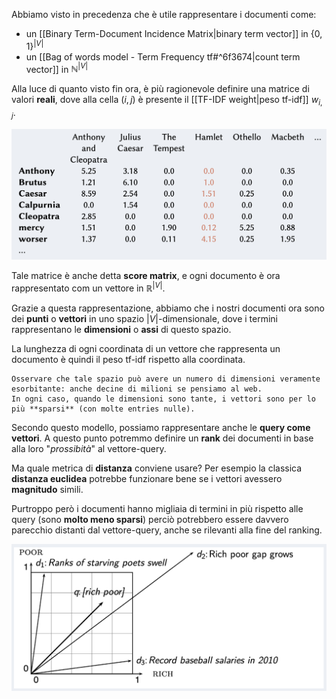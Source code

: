 Abbiamo visto in precedenza che è utile rappresentare i documenti come:
- un [[Binary Term-Document Incidence Matrix|binary term vector]] in $\lbrace 0,1 \rbrace^{\vert V \vert}$
- un [[Bag of words model - Term Frequency tf#^6f3674|count term vector]] in $\mathbb{N}^{\vert V \vert}$

Alla luce di quanto visto fin ora, è più ragionevole definire una matrice di valori **reali**, dove alla cella $(i,j)$ è presente il [[TF-IDF weight|peso tf-idf]] $w_{i,j}$.

![](./img/IR_vector_space_model_1.png)

Tale matrice è anche detta **score matrix**, e ogni documento è ora rappresentato com un vettore in $\mathbb{R}^{\vert V \vert}$.

Grazie a questa rappresentazione, abbiamo che i nostri documenti ora sono dei **punti** o **vettori** in uno spazio $\vert V \vert$-dimensionale, dove i termini rappresentano le **dimensioni** o **assi** di questo spazio.

La lunghezza di ogni coordinata di un vettore che rappresenta un documento è quindi il peso tf-idf rispetto alla coordinata.

```ad-note
Osservare che tale spazio può avere un numero di dimensioni veramente esorbitante: anche decine di milioni se pensiamo al web.
In ogni caso, quando le dimensioni sono tante, i vettori sono per lo più **sparsi** (con molte entries nulle).
```

Secondo questo modello, possiamo rappresentare anche le **query come vettori**.
A questo punto potremmo definire un **rank** dei documenti in base alla loro "*prossibità*" al vettore-query.

Ma quale metrica di **distanza** conviene usare?
Per esempio la classica **distanza euclidea** potrebbe funzionare bene se i vettori avessero **magnitudo** simili.

Purtroppo però i documenti hanno migliaia di termini in più rispetto alle query (sono **molto meno sparsi**) perciò potrebbero essere davvero parecchio distanti dal vettore-query, anche se rilevanti alla fine del ranking.

![](./img/IR_vector_space_model_2.png)


